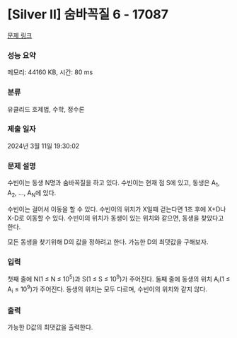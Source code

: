 # [Silver II] 숨바꼭질 6 - 17087 

[문제 링크](https://www.acmicpc.net/problem/17087) 

### 성능 요약

메모리: 44160 KB, 시간: 80 ms

### 분류

유클리드 호제법, 수학, 정수론

### 제출 일자

2024년 3월 11일 19:30:02

### 문제 설명

<p>수빈이는 동생 N명과 숨바꼭질을 하고 있다. 수빈이는 현재 점 S에 있고, 동생은 A<sub>1</sub>, A<sub>2</sub>, ..., A<sub>N</sub>에 있다.</p>

<p>수빈이는 걸어서 이동을 할 수 있다. 수빈이의 위치가 X일때 걷는다면 1초 후에 X+D나 X-D로 이동할 수 있다. 수빈이의 위치가 동생이 있는 위치와 같으면, 동생을 찾았다고 한다.</p>

<p>모든 동생을 찾기위해 D의 값을 정하려고 한다. 가능한 D의 최댓값을 구해보자.</p>

### 입력 

 <p>첫째 줄에 N(1 ≤ N ≤ 10<sup>5</sup>)과 S(1 ≤ S ≤ 10<sup>9</sup>)가 주어진다. 둘째 줄에 동생의 위치 A<sub>i</sub>(1 ≤ A<sub>i</sub> ≤ 10<sup>9</sup>)가 주어진다. 동생의 위치는 모두 다르며, 수빈이의 위치와 같지 않다.</p>

### 출력 

 <p>가능한 D값의 최댓값을 출력한다.</p>

